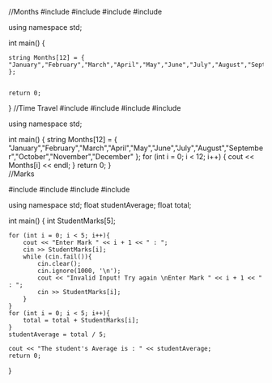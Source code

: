 //Months
#include <iostream>
#include <string>
#include <iomanip>
#include <array>

using namespace std;

int main()
{

	string Months[12] = { "January","February","March","April","May","June","July","August","September","October","November","December" };


	return 0;
}
//Time Travel
#include <iostream>
#include <string>
#include <iomanip>
#include <array>

using namespace std;

int main()
{
	string Months[12] = { "January","February","March","April","May","June","July","August","September","October","November","December" };
	for (int i = 0; i < 12; i++)
	{
		cout << Months[i] << endl;
	}
	return 0;
}                             
//Marks
                             
#include <iostream>
#include <string>
#include <iomanip>
#include <array>

using namespace std;
float studentAverage;
float total;

int main()
{
	int StudentMarks[5];

	for (int i = 0; i < 5; i++){
		cout << "Enter Mark " << i + 1 << " : ";
		cin >> StudentMarks[i];
		while (cin.fail()){
			cin.clear();
			cin.ignore(1000, '\n');
			cout << "Invalid Input! Try again \nEnter Mark " << i + 1 << " : ";
			cin >> StudentMarks[i];
		}
	}
	for (int i = 0; i < 5; i++){
		total = total + StudentMarks[i];
	}
	studentAverage = total / 5;

	cout << "The student's Average is : " << studentAverage;
	return 0;
}                             
                                                          
